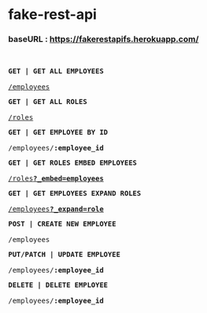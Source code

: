 # fake-rest-api

### **baseURL** : https://fakerestapifs.herokuapp.com/
<br>

<pre>
<b>GET | GET ALL EMPLOYEES</b>

<a href="https://fakerestapifs.herokuapp.com/employees">/employees</a> 
</pre>

<pre>
<b>GET | GET ALL ROLES</b>

<a href="https://fakerestapifs.herokuapp.com/roles">/roles</a> 
</pre>

<pre>
<b>GET | GET EMPLOYEE BY ID</b>

<a>/employees/<b>:employee_id</b></a> 
</pre>

<pre>
<b>GET | GET ROLES EMBED EMPLOYEES</b>

<a href="https://fakerestapifs.herokuapp.com/roles?_embed=employees">/roles<b>?_embed=employees</b></a> 
</pre>

<pre>
<b>GET | GET EMPLOYEES EXPAND ROLES</b>

<a href="https://fakerestapifs.herokuapp.com/employees?_expand=role">/employees<b>?_expand=role</b></a> 
</pre>

<pre>
<b>POST | CREATE NEW EMPLOYEE</b>

<a>/employees</a> 
</pre>

<pre>
<b>PUT/PATCH | UPDATE EMPLOYEE</b>

<a>/employees/<b>:employee_id</b></a> 
</pre>

<pre>
<b>DELETE | DELETE EMPLOYEE</b>

<a>/employees/<b>:employee_id</b></a> 
</pre>
